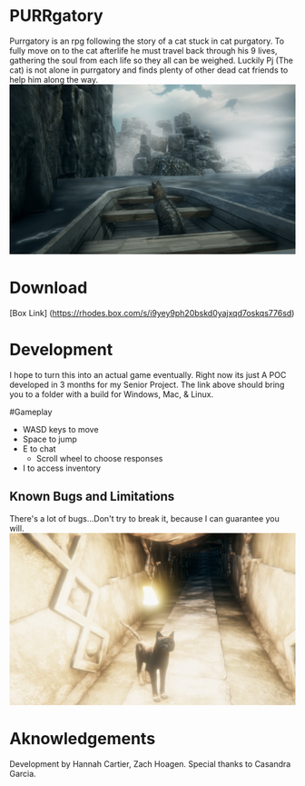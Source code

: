 # PURRgatory
Purrgatory is an rpg following the story of a cat stuck in cat purgatory.  To fully move on to the cat afterlife he must travel back through his 9 lives, gathering the soul from each life so they all can be weighed. Luckily Pj (The cat) is not alone in purrgatory and finds plenty of other dead cat friends to help him along the way. ![Image](https://github.com/Hannnah1/PURRgatory/blob/main/Screen%20Shot%202021-04-19%20at%2012.52.07%20AM.png)

# Download
[Box Link] (https://rhodes.box.com/s/i9yey9ph20bskd0yajxqd7oskqs776sd)

# Development
I hope to turn this into an actual game eventually.
Right now its just A POC developed in 3 months for my Senior Project. The link above should bring you to a folder with a build for Windows, Mac, & Linux.

#Gameplay
* WASD keys to move
* Space to jump
* E to chat
  * Scroll wheel to choose responses
* I to access inventory
## Known Bugs and Limitations
There's a lot of bugs...Don't try to break it, because I can guarantee you will.
![](https://github.com/Hannnah1/PURRgatory/blob/main/Screen%20Shot%202021-04-19%20at%2012.56.31%20AM.png)

# Aknowledgements
Development by Hannah Cartier, Zach Hoagen. Special thanks to Casandra Garcia.
